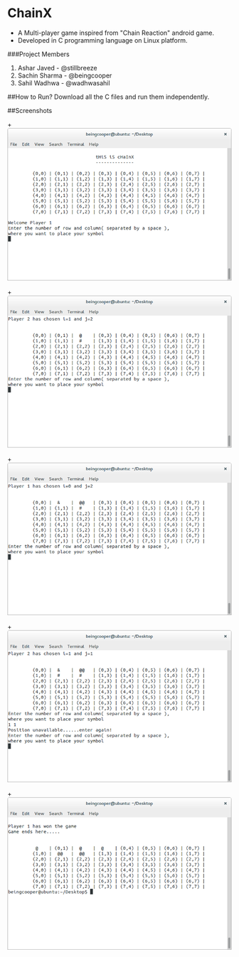 # ChainX

* A Multi-player game inspired from "Chain Reaction" android game.
* Developed in C programming language on Linux platform.


###Project Members
1. Ashar Javed - @stillbreeze
2. Sachin Sharma - @beingcooper
3. Sahil Wadhwa - @wadhwasahil

##How to Run?
Download all the C files and run them independently.

##Screenshots

+![Image1](https://github.com/beingcooper/chainX/blob/master/images/sc1.png)

+![Image2](https://github.com/beingcooper/chainX/blob/master/images/sc2.png)

+![Image3](https://github.com/beingcooper/chainX/blob/master/images/sc3.png)

+![Image4](https://github.com/beingcooper/chainX/blob/master/images/sc4.png)

+![Image5](https://github.com/beingcooper/chainX/blob/master/images/sc5.png)